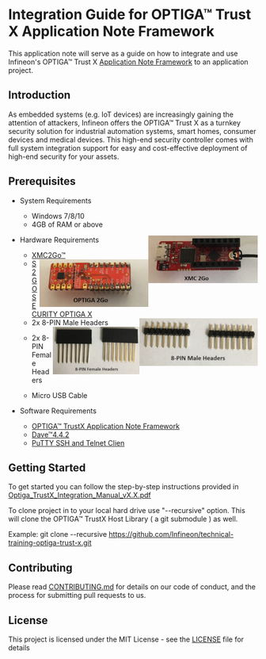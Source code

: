 # Integration Guide for OPTIGA™ Trust X Application Note Framework
 
This application note will serve as a guide on how to integrate and use Infineon's OPTIGA™ Trust X [Application Note Framework](https://github.com/Infineon/optiga-trust-x) to an application project.

## Introduction

As embedded systems (e.g. IoT devices) are increasingly gaining the attention of attackers, Infineon offers the OPTIGA™ Trust X as a turnkey security solution for industrial automation systems, smart homes, consumer devices and medical devices. This high-end security controller comes with full system integration support for easy and cost-effective deployment of high-end security for your assets.

## Prerequisites

* System Requirements
	* Windows 7/8/10
	* 4GB of RAM or above
	
* Hardware Requirements
	<img align="right" src="https://github.com/Infineon/technical-training-optiga-trust-x/blob/master/Images/XMC2Go.PNG">
	
	* [XMC2Go™](https://www.infineon.com/cms/de/product/evaluation-boards/kit_xmc_2go_xmc1100_v1/)
	
	<img align="right" src="https://github.com/Infineon/technical-training-optiga-trust-x/blob/master/Images/S2Go-TrustX.PNG">
	
	* [S2GO SECURITY OPTIGA X](https://www.infineon.com/cms/de/product/security-smart-card-solutions/optiga-embedded-security-solutions/optiga-trust/optiga-trust-x-sls-32aia/)

	<img align="right" src="https://github.com/Infineon/technical-training-optiga-trust-x/blob/master/Images/8-Pin-Male-Headers.PNG">
	
	* 2x 8-PIN Male Headers 

	<img align="right" src="https://github.com/Infineon/technical-training-optiga-trust-x/blob/master/Images/8-Pin-Female-Headers.PNG">
	
	* 2x 8-PIN Female Headers

	* Micro USB Cable
	
* Software Requirements
	* [OPTIGA™ TrustX Application Note Framework](https://github.com/Infineon/optiga-trust-x)
	* [Dave™4.4.2](https://infineoncommunity.com/dave-download_ID645)
	* [PuTTY SSH and Telnet Clien](https://www.chiark.greenend.org.uk/~sgtatham/putty/latest.html)
	

## Getting Started

To get started you can follow the step-by-step instructions provided in [Optiga_TrustX_Integration_Manual_vX.X.pdf](https://github.com/Infineon/technical-training-optiga-trust-x/tree/master/Docs)

To clone project in to your local hard drive use "--recursive" option. This will clone the OPTIGA™ TrustX Host Library ( a git submodule ) as well.

Example:
git clone --recursive https://github.com/Infineon/technical-training-optiga-trust-x.git

## Contributing

Please read [CONTRIBUTING.md](CONTRIBUTING.md) for details on our code of conduct, and the process for submitting pull requests to us.

## License
This project is licensed under the MIT License - see the [LICENSE](LICENSE) file for details	


